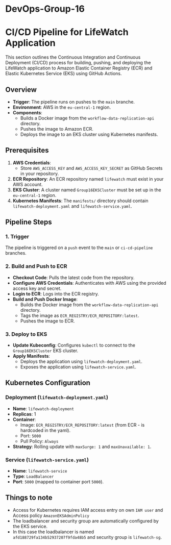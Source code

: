 # DevOps-Group-16




# CI/CD Pipeline for LifeWatch Application
This section outlines the Continuous Integration and Continuous Deployment (CI/CD) process for building, pushing, and deploying the LifeWatch application to Amazon Elastic Container Registry (ECR) and Elastic Kubernetes Service (EKS) using GitHub Actions.

## Overview

- **Trigger**: The pipeline runs on pushes to the `main` branche.
- **Environment**: AWS in the `eu-central-1` region.
- **Components**:
  - Builds a Docker image from the `workflow-data-replication-api` directory.
  - Pushes the image to Amazon ECR.
  - Deploys the image to an EKS cluster using Kubernetes manifests.

## Prerequisites

1. **AWS Credentials**: 
   - Store `AWS_ACCESS_KEY` and `AWS_ACCESS_KEY_SECRET` as GitHub Secrets in your repository.
2. **ECR Repository**: An ECR repository named `lifewatch` must exist in your AWS account.
3. **EKS Cluster**: A cluster named `Group16EKSCluster` must be set up in the `eu-central-1` region.
4. **Kubernetes Manifests**: The `manifests/` directory should contain `lifewatch-deployment.yaml` and `lifewatch-service.yaml`.

## Pipeline Steps

### 1. Trigger
The pipeline is triggered on a `push` event to the `main` or `ci-cd-pipeline` branches.

### 2. Build and Push to ECR
- **Checkout Code**: Pulls the latest code from the repository.
- **Configure AWS Credentials**: Authenticates with AWS using the provided access key and secret.
- **Login to ECR**: Logs into the ECR registry.
- **Build and Push Docker Image**:
  - Builds the Docker image from the `workflow-data-replication-api` directory.
  - Tags the image as `ECR_REGISTRY/ECR_REPOSITORY:latest`.
  - Pushes the image to ECR.

### 3. Deploy to EKS
- **Update Kubeconfig**: Configures `kubectl` to connect to the `Group16EKSCluster` EKS cluster.
- **Apply Manifests**:
  - Deploys the application using `lifewatch-deployment.yaml`.
  - Exposes the application using `lifewatch-service.yaml`.

## Kubernetes Configuration

### Deployment (`lifewatch-deployment.yaml`)
- **Name**: `lifewatch-deployment`
- **Replicas**: 1
- **Container**:
  - Image: `ECR_REGISTRY/ECR_REPOSITORY:latest` (from ECR - is hardcoded in the yaml).
  - Port: `5000`
  - Pull Policy: `Always`
- **Strategy**: Rolling update with `maxSurge: 1` and `maxUnavailable: 1`.

### Service (`lifewatch-service.yaml`)
- **Name**: `lifewatch-service`
- **Type**: `LoadBalancer`
- **Port**: `5000` (mapped to container port `5000`).


## Things to note

- Access for Kubernetes requires IAM access entry on own `IAM user` and Access policy `AmazonEKSAdminPolicy`
- The loadbalancer and security group are automatically configured by the EKS service.
- In this case the loadbalancer is named `afd188729fa134b52937207f9fda48b5` and security group is `lifewatch-sg`.
  